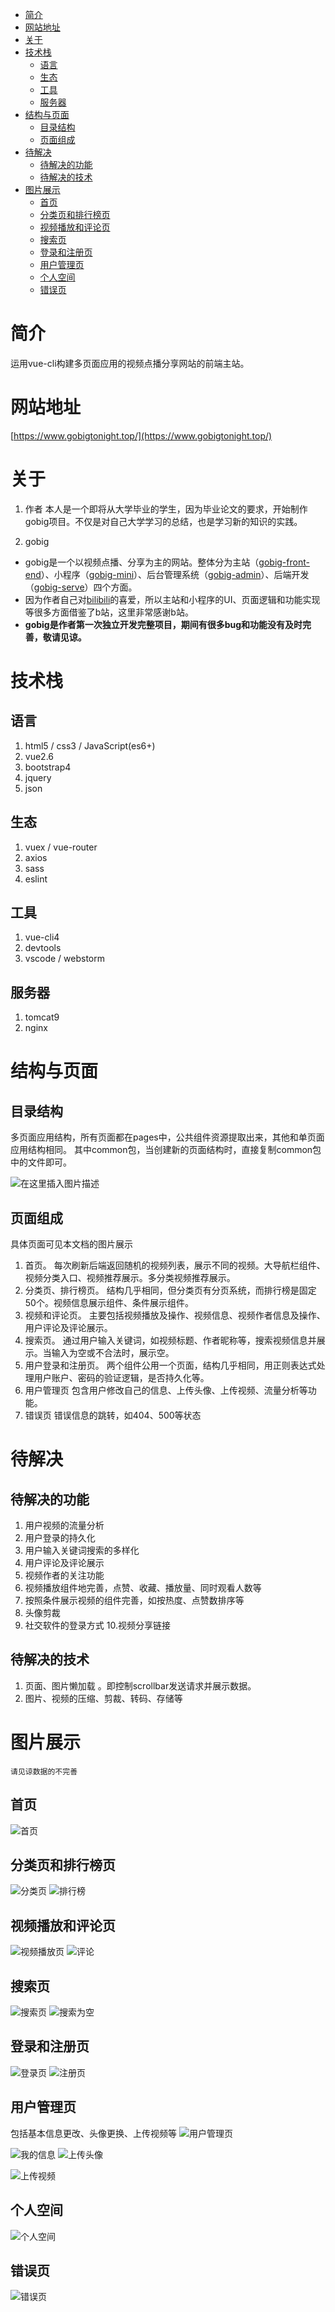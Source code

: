 <!-- TOC -->

- [简介](#%E7%AE%80%E4%BB%8B)
- [网站地址](#%E7%BD%91%E7%AB%99%E5%9C%B0%E5%9D%80)
- [关于](#%E5%85%B3%E4%BA%8E)
- [技术栈](#%E6%8A%80%E6%9C%AF%E6%A0%88)
    - [语言](#%E8%AF%AD%E8%A8%80)
    - [生态](#%E7%94%9F%E6%80%81)
    - [工具](#%E5%B7%A5%E5%85%B7)
    - [服务器](#%E6%9C%8D%E5%8A%A1%E5%99%A8)
- [结构与页面](#%E7%BB%93%E6%9E%84%E4%B8%8E%E9%A1%B5%E9%9D%A2)
    - [目录结构](#%E7%9B%AE%E5%BD%95%E7%BB%93%E6%9E%84)
    - [页面组成](#%E9%A1%B5%E9%9D%A2%E7%BB%84%E6%88%90)
- [待解决](#%E5%BE%85%E8%A7%A3%E5%86%B3)
    - [待解决的功能](#%E5%BE%85%E8%A7%A3%E5%86%B3%E7%9A%84%E5%8A%9F%E8%83%BD)
    - [待解决的技术](#%E5%BE%85%E8%A7%A3%E5%86%B3%E7%9A%84%E6%8A%80%E6%9C%AF)
- [图片展示](#%E5%9B%BE%E7%89%87%E5%B1%95%E7%A4%BA)
    - [首页](#%E9%A6%96%E9%A1%B5)
    - [分类页和排行榜页](#%E5%88%86%E7%B1%BB%E9%A1%B5%E5%92%8C%E6%8E%92%E8%A1%8C%E6%A6%9C%E9%A1%B5)
    - [视频播放和评论页](#%E8%A7%86%E9%A2%91%E6%92%AD%E6%94%BE%E5%92%8C%E8%AF%84%E8%AE%BA%E9%A1%B5)
    - [搜索页](#%E6%90%9C%E7%B4%A2%E9%A1%B5)
    - [登录和注册页](#%E7%99%BB%E5%BD%95%E5%92%8C%E6%B3%A8%E5%86%8C%E9%A1%B5)
    - [用户管理页](#%E7%94%A8%E6%88%B7%E7%AE%A1%E7%90%86%E9%A1%B5)
    - [个人空间](#%E4%B8%AA%E4%BA%BA%E7%A9%BA%E9%97%B4)
    - [错误页](#%E9%94%99%E8%AF%AF%E9%A1%B5)

<!-- /TOC -->

# 简介
运用vue-cli构建多页面应用的视频点播分享网站的前端主站。

# 网站地址
[https://www.gobigtonight.top/](https://www.gobigtonight.top/)

# 关于
1. 作者
本人是一个即将从大学毕业的学生，因为毕业论文的要求，开始制作gobig项目。不仅是对自己大学学习的总结，也是学习新的知识的实践。

2. gobig
- gobig是一个以视频点播、分享为主的网站。整体分为主站（[gobig-front-end](https://github.com/SHGgo/gobig-front-end)）、小程序（[gobig-mini](https://github.com/SHGgo/gobig-front-end)）、后台管理系统（[gobig-admin](https://github.com/SHGgo/gobig-front-end)）、后端开发（[gobig-serve](https://github.com/SHGgo/gobig-serve)）四个方面。
- 因为作者自己对[bilibili](https://www.bilibili.com/)的喜爱，所以主站和小程序的UI、页面逻辑和功能实现等很多方面借鉴了b站，这里非常感谢b站。
- **gobig是作者第一次独立开发完整项目，期间有很多bug和功能没有及时完善，敬请见谅。**

# 技术栈

## 语言
1. html5 / css3 / JavaScript(es6+)
2. vue2.6
3. bootstrap4
4. jquery
5. json

## 生态
1. vuex / vue-router 
2. axios
3. sass
4. eslint

## 工具
1. vue-cli4
2. devtools
3. vscode / webstorm

## 服务器
1. tomcat9
2. nginx

# 结构与页面

## 目录结构
多页面应用结构，所有页面都在pages中，公共组件资源提取出来，其他和单页面应用结构相同。
其中common包，当创建新的页面结构时，直接复制common包中的文件即可。

![在这里插入图片描述](https://img-blog.csdnimg.cn/20200426150810237.png)

## 页面组成
具体页面可见本文档的图片展示
1. 首页。 
每次刷新后端返回随机的视频列表，展示不同的视频。大导航栏组件、视频分类入口、视频推荐展示。多分类视频推荐展示。
2. 分类页、排行榜页。
结构几乎相同，但分类页有分页系统，而排行榜是固定50个。视频信息展示组件、条件展示组件。
3. 视频和评论页。
主要包括视频播放及操作、视频信息、视频作者信息及操作、用户评论及评论展示。
4. 搜索页。
通过用户输入关键词，如视频标题、作者昵称等，搜索视频信息并展示。当输入为空或不合法时，展示空。
5. 用户登录和注册页。
两个组件公用一个页面，结构几乎相同，用正则表达式处理用户账户、密码的验证逻辑，是否持久化等。
6. 用户管理页
包含用户修改自己的信息、上传头像、上传视频、流量分析等功能。
7. 错误页
错误信息的跳转，如404、500等状态

# 待解决

## 待解决的功能
1. 用户视频的流量分析
2. 用户登录的持久化
3. 用户输入关键词搜索的多样化
4. 用户评论及评论展示
5. 视频作者的关注功能
6. 视频播放组件地完善，点赞、收藏、播放量、同时观看人数等
7. 按照条件展示视频的组件完善，如按热度、点赞数排序等
8. 头像剪裁
9. 社交软件的登录方式
10.视频分享链接 

## 待解决的技术
1. 页面、图片懒加载 。即控制scrollbar发送请求并展示数据。
2. 图片、视频的压缩、剪裁、转码、存储等

# 图片展示
	请见谅数据的不完善

## 首页
![首页](https://img-blog.csdnimg.cn/20200426112528979.png?x-oss-process=image/watermark,type_ZmFuZ3poZW5naGVpdGk,shadow_10,text_aHR0cHM6Ly9ibG9nLmNzZG4ubmV0L3FxXzQxNzg1OTIy,size_16,color_FFFFFF,t_70)

## 分类页和排行榜页
![分类页](https://img-blog.csdnimg.cn/20200426112612639.png?x-oss-process=image/watermark,type_ZmFuZ3poZW5naGVpdGk,shadow_10,text_aHR0cHM6Ly9ibG9nLmNzZG4ubmV0L3FxXzQxNzg1OTIy,size_16,color_FFFFFF,t_70)
![排行榜](https://img-blog.csdnimg.cn/20200426112745362.png?x-oss-process=image/watermark,type_ZmFuZ3poZW5naGVpdGk,shadow_10,text_aHR0cHM6Ly9ibG9nLmNzZG4ubmV0L3FxXzQxNzg1OTIy,size_16,color_FFFFFF,t_70)

## 视频播放和评论页
![视频播放页](https://img-blog.csdnimg.cn/20200426145237119.png?x-oss-process=image/watermark,type_ZmFuZ3poZW5naGVpdGk,shadow_10,text_aHR0cHM6Ly9ibG9nLmNzZG4ubmV0L3FxXzQxNzg1OTIy,size_16,color_FFFFFF,t_70)
![评论](https://img-blog.csdnimg.cn/20200426145310472.png?x-oss-process=image/watermark,type_ZmFuZ3poZW5naGVpdGk,shadow_10,text_aHR0cHM6Ly9ibG9nLmNzZG4ubmV0L3FxXzQxNzg1OTIy,size_16,color_FFFFFF,t_70)


## 搜索页
![搜索页](https://img-blog.csdnimg.cn/20200426112949788.png?x-oss-process=image/watermark,type_ZmFuZ3poZW5naGVpdGk,shadow_10,text_aHR0cHM6Ly9ibG9nLmNzZG4ubmV0L3FxXzQxNzg1OTIy,size_16,color_FFFFFF,t_70)
![搜索为空](https://img-blog.csdnimg.cn/20200426113016255.png?x-oss-process=image/watermark,type_ZmFuZ3poZW5naGVpdGk,shadow_10,text_aHR0cHM6Ly9ibG9nLmNzZG4ubmV0L3FxXzQxNzg1OTIy,size_16,color_FFFFFF,t_70)

## 登录和注册页
![登录页](https://img-blog.csdnimg.cn/20200426113114319.png?x-oss-process=image/watermark,type_ZmFuZ3poZW5naGVpdGk,shadow_10,text_aHR0cHM6Ly9ibG9nLmNzZG4ubmV0L3FxXzQxNzg1OTIy,size_16,color_FFFFFF,t_70)
![注册页](https://img-blog.csdnimg.cn/20200426113220760.png?x-oss-process=image/watermark,type_ZmFuZ3poZW5naGVpdGk,shadow_10,text_aHR0cHM6Ly9ibG9nLmNzZG4ubmV0L3FxXzQxNzg1OTIy,size_16,color_FFFFFF,t_70)

## 用户管理页
包括基本信息更改、头像更换、上传视频等
![用户管理页](https://img-blog.csdnimg.cn/2020042612141410.png?x-oss-process=image/watermark,type_ZmFuZ3poZW5naGVpdGk,shadow_10,text_aHR0cHM6Ly9ibG9nLmNzZG4ubmV0L3FxXzQxNzg1OTIy,size_16,color_FFFFFF,t_70)

![我的信息](https://img-blog.csdnimg.cn/20200426121523769.png?x-oss-process=image/watermark,type_ZmFuZ3poZW5naGVpdGk,shadow_10,text_aHR0cHM6Ly9ibG9nLmNzZG4ubmV0L3FxXzQxNzg1OTIy,size_16,color_FFFFFF,t_70)
![上传头像](https://img-blog.csdnimg.cn/20200426121908914.png?x-oss-process=image/watermark,type_ZmFuZ3poZW5naGVpdGk,shadow_10,text_aHR0cHM6Ly9ibG9nLmNzZG4ubmV0L3FxXzQxNzg1OTIy,size_16,color_FFFFFF,t_70)

![上传视频](https://img-blog.csdnimg.cn/20200426121620607.png?x-oss-process=image/watermark,type_ZmFuZ3poZW5naGVpdGk,shadow_10,text_aHR0cHM6Ly9ibG9nLmNzZG4ubmV0L3FxXzQxNzg1OTIy,size_16,color_FFFFFF,t_70)

## 个人空间
![个人空间](https://img-blog.csdnimg.cn/20200426122107384.png?x-oss-process=image/watermark,type_ZmFuZ3poZW5naGVpdGk,shadow_10,text_aHR0cHM6Ly9ibG9nLmNzZG4ubmV0L3FxXzQxNzg1OTIy,size_16,color_FFFFFF,t_70)

## 错误页
![错误页](https://img-blog.csdnimg.cn/20200426122318633.png?x-oss-process=image/watermark,type_ZmFuZ3poZW5naGVpdGk,shadow_10,text_aHR0cHM6Ly9ibG9nLmNzZG4ubmV0L3FxXzQxNzg1OTIy,size_16,color_FFFFFF,t_70)
